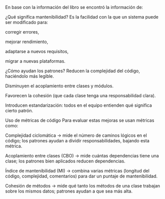 En base con la información del libro se encontró la información de:

¿Qué significa mantenibilidad?
Es la facilidad con la que un sistema puede ser modificado para:

corregir errores,

mejorar rendimiento,

adaptarse a nuevos requisitos,

migrar a nuevas plataformas.

¿Cómo ayudan los patrones?
Reducen la complejidad del código, haciéndolo más legible.

Disminuyen el acoplamiento entre clases y módulos.

Favorecen la cohesión (que cada clase tenga una responsabilidad clara).

Introducen estandarización: todos en el equipo entienden qué significa cierto patrón.

Uso de métricas de código
Para evaluar estas mejoras se usan métricas como:

Complejidad ciclomática → mide el número de caminos lógicos en el código; los patrones ayudan a dividir responsabilidades, bajando esta métrica.

Acoplamiento entre clases (CBO) → mide cuántas dependencias tiene una clase; los patrones bien aplicados reducen dependencias.

Índice de mantenibilidad (MI) → combina varias métricas (longitud del código, complejidad, comentarios) para dar un puntaje de mantenibilidad.

Cohesión de métodos → mide qué tanto los métodos de una clase trabajan sobre los mismos datos; patrones ayudan a que sea más alta.
